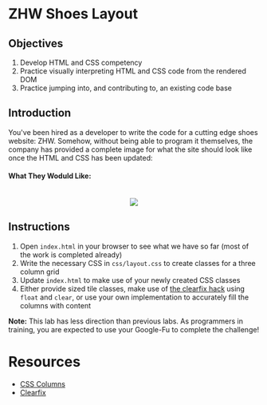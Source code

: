 # ZHW Shoes Layout

## Objectives

1. Develop HTML and CSS competency
2. Practice visually interpreting HTML and CSS code from the rendered DOM
3. Practice jumping into, and contributing to, an existing code base 


## Introduction

You've been hired as a developer to write the code for a cutting edge shoes
website: ZHW. Somehow, without being able to program it themselves, the company
has provided a complete image for what the site should look like once the HTML
and CSS has been updated:


#### What They Woduld Like:

<p align="center"><br>
  <img src="https://curriculum-content.s3.amazonaws.com/fewds-css/hs-zhw-shoes-layout-complete.jpg">
</p>


## Instructions

1. Open `index.html` in your browser to see what we have so far (most of the work is completed already)
2. Write the necessary CSS in `css/layout.css` to create classes for a three column grid
3. Update `index.html` to make use of your newly created CSS classes 
4. Either provide sized tile classes, make use of [the clearfix hack][Clearfix] using `float` and `clear`, or use your own implementation to accurately fill the columns with content

**Note:** This lab has less direction than previous labs. As programmers in 
training, you are expected to use your Google-Fu to complete the challenge!


# Resources

* [CSS Columns](https://www.w3schools.com/css/css3_multiple_columns.asp)
* [Clearfix][Clearfix]


[Clearfix]: https://www.w3schools.com/howto/howto_css_clearfix.asp
